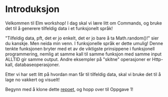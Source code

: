 # Introduksjon

Velkommen til Elm workshop! I dag skal vi lære litt om Commands, og bruke det til å generere tilfeldig data i et funksjonelt språk!

"Tilfeldig data, pft, det er jo enkelt, det er jo bare å ta Math.random\(\)!" sier du kanskje. Men neida min venn. I funksjonelle språk er dette umulig! Denne tenkte funksjonen bryter med et av de viktigste prinsippene i funksjonell programmering, nemlig at samme kall til samme funksjon med samme input ALLTID gir samme output. Andre eksempler på "skitne" operasjoner er Http-kall, databaseoperasjoner.

Etter vi har sett litt på hvordan man får til tilfeldig data, skal vi bruke det til å lage no vakkert og visuelt!

Begynn med å klone dette [repoet](https://github.com/OFollan/Elm-particle-workshop), og hopp over til Oppgave 1!

